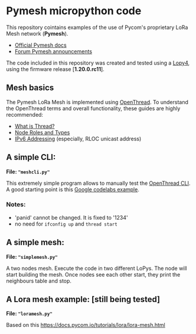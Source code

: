 # Pymesh micropython code

This repository cointains examples of the use of Pycom's proprietary LoRa Mesh network (**Pymesh**).

* [Official Pymesh docs](https://docs.pycom.io/firmwareapi/pycom/network/lora/pymesh.html)
* [Forum Pymesh announcements](https://forum.pycom.io/topic/4449/pymesh-updates)
<!--
* [a simple example](https://docs.pycom.io/tutorials/lora/lora-mesh.html)
* [a more complete example](https://github.com/pycom/pycom-libraries/tree/master/lib/pymesh)
-->
The code included in this repository was created and tested using a [Lopy4](https://pycom.io/product/lopy4/), using the firmware release [**1.20.0.rc11**].

## Mesh basics
The Pymesh LoRa Mesh is implemented using [OpenThread](https://openthread.io/guides/thread-primer).
To understand the OpenThread terms and overall functionality, these guides are highly recommended:

* [What is Thread?](https://openthread.io/guides/thread-primer)
* [Node Roles and Types](https://openthread.io/guides/thread-primer/node-roles-and-types)
* [IPv6 Addressing](https://openthread.io/guides/thread-primer/ipv6-addressing) (especially, RLOC unicast address)

## A simple CLI:

**File: `"meshcli.py"`**

This extremely simple program allows to manually test the [OpenThread CLI](https://github.com/openthread/openthread/blob/c482301ec73b80985445102e4d0a936346172ddb/src/cli/README.md). 
A good starting point is this [Google codelabs example](https://codelabs.developers.google.com/codelabs/openthread-simulation/#2).

### Notes:
* 'panid' cannot be changed. It is fixed to '1234'
* no need for `ifconfig up` and `thread start` 


## A simple mesh:

**File: `"simplemesh.py"`**

A two nodes mesh. Execute the code in two different LoPys. The node will start building the mesh. 
Once nodes see each other start, they print the neighbours table and stop.

## A Lora mesh example: [still being tested]

**File: `"loramesh.py"`**

Based on this https://docs.pycom.io/tutorials/lora/lora-mesh.html

